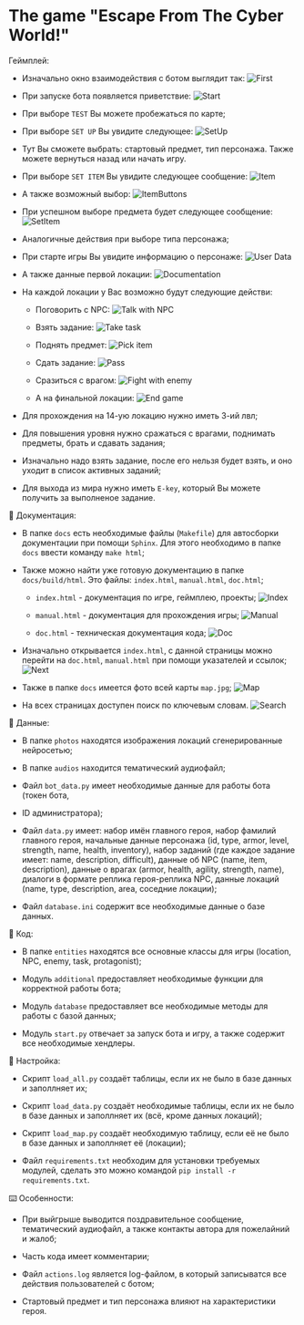 # The game "Escape From The Cyber World!"

Геймплей:

- Изначально окно взаимодействия с ботом выглядит так:
![First](description/first.jpg)

- При запуске бота появляется приветствие:
![Start](description/start.jpg)

- При выборе `TEST` Вы можете пробежаться по карте;

- При выборе `SET UP` Вы увидите следующее:
![SetUp](description/set_up.jpg)

- Тут Вы сможете выбрать: стартовый предмет, тип персонажа. Также можете вернуться назад или начать игру.

- При выборе `SET ITEM` Вы увидите следующее сообщение:
![Item](description/item.jpg)

- А также возможный выбор:
![ItemButtons](description/item_buttons.jpg)

- При успешном выборе предмета будет следующее сообщение:
![SetItem](description/set_item.jpg)

- Аналогичные действия при выборе типа персонажа;

- При старте игры Вы увидите информацию о персонаже:
![User Data](description/user_data.jpg)

- А также данные первой локации:
![Documentation](description/location.jpg)

- На каждой локации у Вас возможно будут следующие действи:
  - Поговорить с NPC:
  ![Talk with NPC](description/talk.jpg)

  - Взять задание:
  ![Take task](description/take.jpg)

  - Поднять предмет:
  ![Pick item](description/pick.jpg)

  - Сдать задание:
  ![Pass](description/pass.jpg)

  - Сразиться с врагом:
  ![Fight with enemy](description/fight.jpg)

  - А на финальной локации:
  ![End game](description/escape.jpg)

- Для прохождения на 14-ую локацию нужно иметь 3-ий лвл;

- Для повышения уровня нужно сражаться с врагами, поднимать предметы, брать и сдавать задания;

- Изначально надо взять задание, после его нельзя будет взять, и оно уходит в список активных заданий;

- Для выхода из мира нужно иметь `E-key`, который Вы можете получить за выполненое задание.

📄 Документация:

- В папке `docs` есть необходимые файлы (`Makefile`) для автосборки документации при помощи `Sphinx`. Для этого необходимо в папке `docs` ввести команду `make html`;

- Также можно найти уже готовую документацию в папке `docs/build/html`. Это файлы: `index.html`, `manual.html`, `doc.html`;
  - `index.html` - документация по игре, геймплею, проекты;
  ![Index](description/index.jpg)

  - `manual.html` - документация для прохождения игры;
  ![Manual](description/manual.jpg)
  
  - `doc.html` - техническая документация кода;
  ![Doc](description/manual.jpg)

- Изначально открывается `index.html`, с данной страницы можно перейти на `doc.html`, `manual.html` при помощи указателей и ссылок;
![Next](description/next.jpg)

- Также в папке `docs` имеется фото всей карты `map.jpg`;
![Map](docs/map.jpg)

- На всех страницах доступен поиск по ключевым словам.
![Search](description/search.jpg)

📁 Данные:

- В папке `photos` находятся изображения локаций сгенерированные нейросетью;

- В папке `audios` находится тематический аудиофайл;

- Файл `bot_data.py` имеет необходимые данные для работы бота (токен бота, 

- ID администратора);

- Файл `data.py` имеет: набор имён главного героя, набор фамилий главного героя, начальные данные персонажа (id, type, armor, level, strength, name, health, inventory), набор заданий (где каждое задание имеет: name, description, difficult), данные об NPC (name, item, description), данные о врагах (armor, health, agility, strength, name), диалоги в формате реплика героя-реплика NPC, данные локаций (name, type, description, area, соседние локации);
- Файл `database.ini` содержит все необходимые данные о базе данных.

🤖 Код:

- В папке `entities` находятся все основные классы для игры (location, NPC, enemy, task, protagonist);

- Модуль `additional` предоставляет необходимые функции для корректной работы бота;

- Модуль `database` предоставляет все необходимые методы для работы с базой данных;

- Модуль `start.py` отвечает за запуск бота и игру, а также содержит все необходимые хендлеры.

🔧 Настройка:

- Скрипт `load_all.py` создаёт таблицы, если их не было в базе данных и заполлняет их;

- Cкрипт `load_data.py` создаёт необходимые таблицы, если их не было в базе данных и заполлняет их (всё, кроме данных локаций);

- Cкрипт `load_map.py` создаёт необходимую таблицу, если её не было в базе данных и заполлняет её (локации);

- Файл `requirements.txt` необходим для установки требуемых модулей, сделать это можно командой `pip install -r requirements.txt`.

⌨️ Особенности:

- При выйгрыше выводится поздравительное сообщение, тематический аудиофайл, а также контакты автора для пожелайний и жалоб;

- Часть кода имеет комментарии;

- Файл `actions.log` является log-файлом, в который записыватся все действия пользователей с ботом;

- Стартовый предмет и тип персонажа влияют на характеристики героя.
